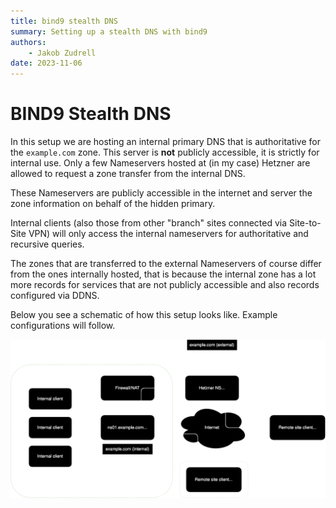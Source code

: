 ```yaml
---
title: bind9 stealth DNS
summary: Setting up a stealth DNS with bind9
authors:
    - Jakob Zudrell
date: 2023-11-06
---
```

# BIND9 Stealth DNS
In this setup we are hosting an internal primary DNS that is authoritative for the `example.com` zone.
This server is **not** publicly accessible, it is strictly for internal use. Only a few Nameservers hosted at (in my case) Hetzner
are allowed to request a zone transfer from the internal DNS.

These Nameservers are publicly accessible in the internet and server the zone information on behalf of the hidden primary.

Internal clients (also those from other "branch" sites connected via Site-to-Site VPN) will only access the internal nameservers for
authoritative and recursive queries.

The zones that are transferred to the external Nameservers of course differ from the ones internally hosted, that is because the internal
zone has a lot more records for services that are not publicly accessible and also records configured via DDNS.

Below you see a schematic of how this setup looks like. Example configurations will follow.

![image](../../assets/img/stealth-dns.svg)

